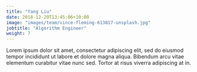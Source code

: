 ```yaml
---
title: "Yang Liu"
date: 2018-12-20T13:45:06+10:00
image: "images/team/vince-fleming-613817-unsplash.jpg"
jobtitle: "Algorithm Engineer"
weight: 7
---
```


Lorem ipsum dolor sit amet, consectetur adipiscing elit, sed do eiusmod tempor incididunt ut labore et dolore magna aliqua. Bibendum arcu vitae elementum curabitur vitae nunc sed. Tortor at risus viverra adipiscing at in.
